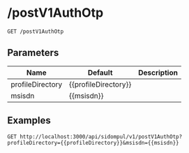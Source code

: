 # /postV1AuthOtp


```
GET /postV1AuthOtp
```

## Parameters
Name | Default | Description
--- | --- | ---
profileDirectory | {{profileDirectory}} | 
msisdn | {{msisdn}} | 





## Examples

```
GET http://localhost:3000/api/sidompul/v1/postV1AuthOtp?profileDirectory={{profileDirectory}}&msisdn={{msisdn}}


```

